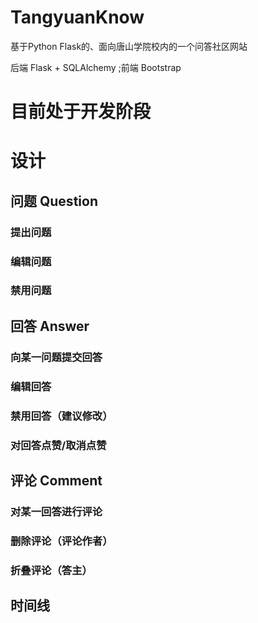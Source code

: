# TangyuanKnow
基于Python Flask的、面向唐山学院校内的一个问答社区网站

后端 Flask + SQLAlchemy ;前端 Bootstrap

# 目前处于开发阶段
# 设计
## 问题 Question
### 提出问题
### 编辑问题
### 禁用问题
## 回答 Answer
### 向某一问题提交回答
### 编辑回答
### 禁用回答（建议修改）
### 对回答点赞/取消点赞
## 评论 Comment
### 对某一回答进行评论
### 删除评论（评论作者）
### 折叠评论（答主）
## 时间线
